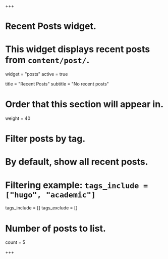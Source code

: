 +++
# Recent Posts widget.
# This widget displays recent posts from `content/post/`.
widget = "posts"
active = true

title = "Recent Posts"
subtitle = "No recent posts"

# Order that this section will appear in.
weight = 40

# Filter posts by tag.
#  By default, show all recent posts.
#  Filtering example: `tags_include = ["hugo", "academic"]`
tags_include = []
tags_exclude = []

# Number of posts to list.
count = 5

+++

